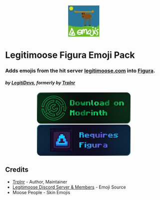 <p align="center" style="margin-bottom: 0px !important;">
  <img width="100" src="https://raw.githubusercontent.com/LegitiDevs/legitimoose-figura-emoji-pack/refs/heads/main/pack.png">
</p>

# Legitimoose Figura Emoji Pack
  
### Adds emojis from the hit server <a href="https://store.legitimoose.com">legitimoose.com</a> into <a href="https://github.com/FiguraMC/Figura">Figura</a>.

##### by <a href="https://github.com/LegitiDevs">LegitiDevs</a>, formerly by <a href="https://github.com/Trioplane">Trplnr</a>

<div align="center">
    <a href="https://modrinth.com/resourcepack/legitimoose-figura-emoji-pack">
        <img width="300" src="https://raw.githubusercontent.com/LegitiDevs/legitimoose-figura-emoji-pack/refs/heads/main/download_on_modrinth.png">
    </a>
    <a href="https://modrinth.com/mod/figura">
        <img width="300" src="https://raw.githubusercontent.com/LegitiDevs/legitimoose-figura-emoji-pack/refs/heads/main/requires_figura.png">
    </a>
</div>

## Credits
- [Trplnr](https://github.com/Trioplane) - Author, Maintainer
- [Legitimoose Discord Server & Members](https://discord.gg/z3kqKDyvZY) - Emoji Source
- Moose People - Skin Emojis